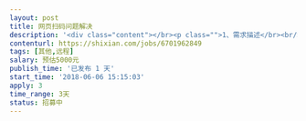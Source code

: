 ```yaml
---                
layout: post       
title: 网页扫码问题解决           
description: '<div class="content"></br><p class="">1、需求描述</br><br/>企业网站原注册产品是手工输入信息注册，网站改版后需要通过微信扫描注册。需要解决这个问题，实现手工输入产品信息实现注册。</br><br/>2、技术细节</br><br/>接单后具体沟通，属于破解类解决问题；</br><br/>①可以从网页注册入口进行分析解决；②也可以分析网站入手，原手工注册产品信息的接口URL有可能该接口仅仅是隐藏了；</br><br/>3、其他</br><br/>具体资料接单后详谈，价格可看问题实际难度再谈。</br></p></br></div>'     
contenturl: https://shixian.com/jobs/6701962849      
tags: [其他,远程]            
salary: 预估5000元          
publish_time: '已发布 1 天'         
start_time: '2018-06-06 15:15:03'           
apply: 3                   
time_range: 3天              
status: 招募中                  
---                 
```

